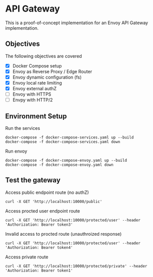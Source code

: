 # API Gateway

This is a proof-of-concept implementation for an Envoy API Gateway implementation.

## Objectives

The following objectives are covered

- [x] Docker Compose setup
- [x] Envoy as Reverse Proxy / Edge Router
- [x] Envoy dynamic configuration (fs)
- [x] Envoy local rate limiting
- [x] Envoy external authZ
- [ ] Envoy with HTTPS
- [ ] Envpy with HTTP/2

## Environment Setup

Run the services

```
docker-compose -f docker-compose-services.yaml up --build
docker-compose -f docker-compose-services.yaml down
```

Run envoy

```
docker-compose -f docker-compose-envoy.yaml up --build
docker-compose -f docker-compose-envoy.yaml down
```

## Test the gateway

Access public endpoint route (no authZ)

```
curl -X GET 'http://localhost:10000/public'
```

Access procted user endpoint route

```
curl -X GET 'http://localhost:10000/protected/user' --header 'Authorization: Bearer token3'
```

Invalid access to procted route (unauthroized response)

```
curl -X GET 'http://localhost:10000/protected/user' --header 'Authorization: Bearer token4'
```

Access private route

```
curl -X GET 'http://localhost:10000/protected/private' --header 'Authorization: Bearer token1'
```
